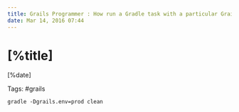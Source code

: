 ```yaml
---
title: Grails Programmer : How run a Gradle task with a particular Grails 3 environment?
date: Mar 14, 2016 07:44
---
```


# [%title]

[%date]

Tags: #grails
```
gradle -Dgrails.env=prod clean
```

